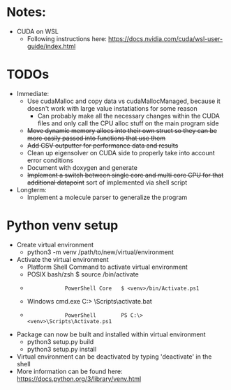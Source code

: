 # Notes:
  * CUDA on WSL
    - Following instructions here: https://docs.nvidia.com/cuda/wsl-user-guide/index.html

# TODOs
  * Immediate:
    - Use cudaMalloc and copy data vs cudaMallocManaged, because it doesn't work with large value instatiations for some reason
      - Can probably make all the necessary changes within the CUDA files and only call the CPU alloc stuff on the main program side
    - ~~Move dynamic memory allocs into their own struct so they can be more easily passed into functions that use them~~
    - ~~Add CSV outputter for performance data and results~~
    - Clean up eigensolver on CUDA side to properly take into account error conditions
    - Document with doxygen and generate
    - ~~Implement a switch between single core and multi core CPU for that additional datapoint~~ sort of implemented via shell script
  * Longterm:
    - Implement a molecule parser to generalize the program

# Python venv setup
  * Create virtual environment
    - python3 -m venv /path/to/new/virtual/environment
  * Activate the virtual environment
    - Platform        Shell             Command to activate virtual environment
    - POSIX           bash/zsh          $ source <venv>/bin/activate
    -                 PowerShell Core   $ <venv>/bin/Activate.ps1
    - Windows         cmd.exe           C:\> <venv>\Scripts\activate.bat
    -                 PowerShell        PS C:\> <venv>\Scripts\Activate.ps1
  * Package can now be built and installed within virtual environment
    - python3 setup.py build
    - python3 setup.py install
  * Virtual environment can be deactivated by typing 'deactivate' in the shell
  * More information can be found here: https://docs.python.org/3/library/venv.html